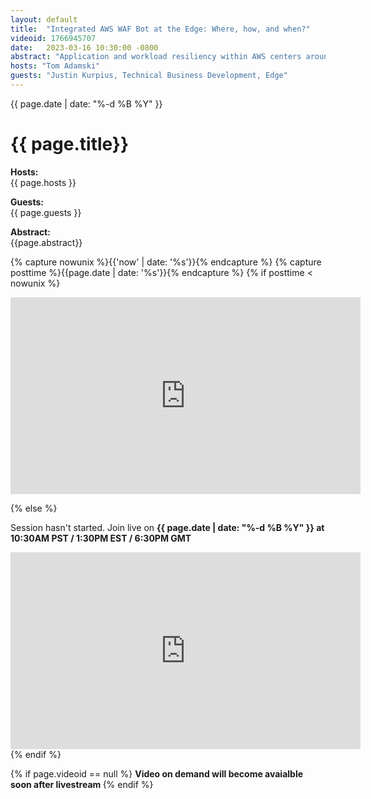 ```yaml
---
layout: default
title:  "Integrated AWS WAF Bot at the Edge: Where, how, and when?"
videoid: 1766945707
date:   2023-03-16 10:30:00 -0800
abstract: "Application and workload resiliency within AWS centers around the global footprint of Amazon CloudFront with the integrated security of AWS WAF. AWS has now released 3 bot solutions within AWS WAF: Common Bots, Targeted Bots, and Account Takeover Prevention. In this discussion we will cover the differences of the solutions, talk about best practices for seamless integration with Amazon CloudFront, and discuss how customers can gain visibility into bots at no additional cost today."
hosts: "Tom Adamski"
guests: "Justin Kurpius, Technical Business Development, Edge"
---
```

{{ page.date | date: "%-d %B %Y" }}

<h1> {{ page.title}} </h1>

<p><b> Hosts: </b> <br> {{ page.hosts }}  </p>
<p><b> Guests: </b> <br> {{ page.guests }}  </p>
<p> <b> Abstract: </b> <br> {{page.abstract}} </p>



{% capture nowunix %}{{'now' | date: '%s'}}{% endcapture %}
{% capture posttime %}{{page.date | date: '%s'}}{% endcapture %}
{% if posttime < nowunix %}   
<div class="video-container">
    <iframe src="https://player.twitch.tv/?video={{ page.videoid }}&parent=www.theroutingloop.net&parent=127.0.0.1&autoplay=false" height="315" width="560" allowfullscreen="" frameborder="0">
    </iframe>
</div>
 
{% else %}
<p>Session hasn't started. Join live on <b>{{ page.date | date: "%-d %B %Y" }} at 10:30AM PST / 1:30PM EST / 6:30PM GMT  </b><p>
<div class="video-container">
    <iframe src="https://player.twitch.tv/?channel=aws&parent=www.theroutingloop.net&parent=127.0.0.1&autoplay=false" height="315" width="560" allowfullscreen="" frameborder="0">
    </iframe>
</div>
{% endif %}


{% if page.videoid == null %}
<b> Video on demand will become avaialble soon after livestream </b>
{% endif %}
